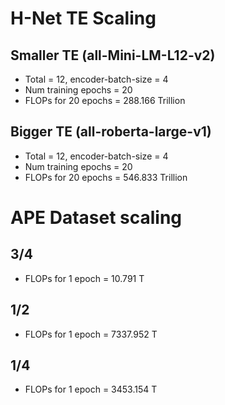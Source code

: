 # H-Net TE Scaling

## Smaller TE (all-Mini-LM-L12-v2)

- Total = 12, encoder-batch-size = 4
- Num training epochs = 20
- FLOPs for 20 epochs = 288.166 Trillion

## Bigger TE (all-roberta-large-v1)

- Total = 12, encoder-batch-size = 4
- Num training epochs = 20
- FLOPs for 20 epochs = 546.833 Trillion

# APE Dataset scaling

## 3/4

- FLOPs for 1 epoch = 10.791 T

## 1/2

- FLOPs for 1 epoch = 7337.952 T

## 1/4

- FLOPs for 1 epoch = 3453.154 T
